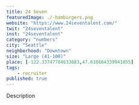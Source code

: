 ```yaml
---
title: 24 Seven
featuredImage: ./-hamburgers.png
website: "https://www.24seventalent.com/"
twit: "24seventalent"
inst: "24seventalent"
category: "numbers"
city: "Seattle"
neighborhood: "Downtown"
size: "Large (41-100)"
place: [-122.33747784633883,47.610864339941855]
tags:
    - recruiter
published: true
---
```


Description
